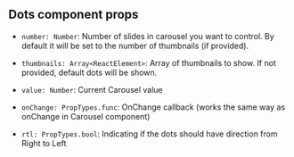 ## Dots component props

* ```number: Number```: Number of slides in carousel you want to control. By default it will be set to the number of thumbnails (if provided).

* ```thumbnails: Array<ReactElement>```: Array of thumbnails to show. If not provided, default dots will be shown.
    
* ```value: Number```: Current Carousel value
    
* ```onChange: PropTypes.func```: OnChange callback (works the same way as onChange in Carousel component)

* ```rtl: PropTypes.bool```: Indicating if the dots should have direction from Right to Left

